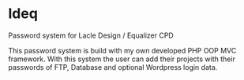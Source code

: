 # ldeq
Password system for Lacle Design / Equalizer CPD

This password system is build with my own developed PHP OOP MVC framework. With this system the user can add their projects with their passwords of FTP, Database and optional Wordpress login data.
